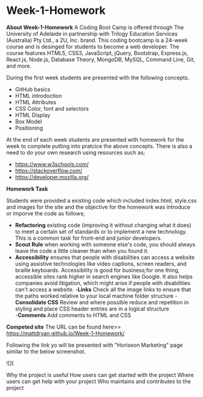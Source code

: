 # Week-1-Homework

**About Week-1-Homework**
A Coding Boot Camp is offered through The University of Adelaide in partnership with Trilogy Education Services (Australia) Pty Ltd., a 2U, Inc. brand. This coding bootcamp is a 24-week course and is desinged for students to become a web developer. The course features HTML5, CSS3, JavaScript, jQuery, Bootstrap, Express.js, React.js, Node.js, Database Theory, MongoDB, MySQL, Command Line, Git, and more.

During the first week students are presented with the following concepts.

- GitHub basics
- HTML introdoction
- HTML Attributes
- CSS Color, font and selectors
- HTML Display 
- Box Model
- Positioning 

At the end of each week students are presented with homework for the week to complete putting into pratcice the above concepts. There is also a need to do your own research using resources such as;

- https://www.w3schools.com/ 
- https://stackoverflow.com/
- https://developer.mozilla.org/

**Homework Task**

Students were provided a existing code which included index.html, style.css and images for the site and the objective for the homework was introduce or imporve the code as follows;

- **Refactoring** existing code (improving it without changing what it does) to meet a certain set of standards or to implement a new technology. This is a common task for front-end and junior developers. 
- **Scout Rule** when working with someone else's code, you should always leave the code a little cleaner than when you found it.
- **Accessibility** ensures that people with disabilities can access a website using assistive technologies like video captions, screen readers, and braille keyboards. Accessibility is good for business;for one thing, accessible sites rank higher in search engines like Google. It also helps companies avoid litigation, which might arise if people with disabilities can't access a website.
-**Links** Check all the image links to ensure that the paths worked relative to your local machine folder structure
-**Consolidate CSS** Review and where possible reduce and repetition in styling and place CSS header entries are in a logical structure  
-**Comments** Add comments to HTML and CSS 

**Competed site**
The URL can be found here>> https://mattdryan.github.io/Week-1-Homework/

Following the link yo will be presented with "Horiseon Marketing" page similar to the below screenshot.

![](





Why the project is useful
How users can get started with the project
Where users can get help with your project
Who maintains and contributes to the project
